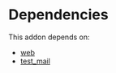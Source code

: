 # Dependencies

This addon depends on:

- [web](https://github.com/bringout/oca-ocb-core/tree/3269462e6a0442fbf5ae30a27b3c18135ac733b9/odoo-bringout-oca-ocb-web)
- [test_mail](https://github.com/bringout/oca-ocb-test/tree/399e976b4424220d51df773ec0fe9e148e5ce301/odoo-bringout-oca-ocb-test_mail)
